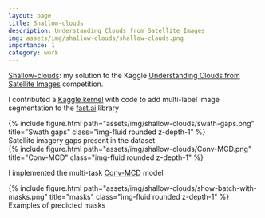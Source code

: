 ```yaml
---
layout: page
title: Shallow-clouds
description: Understanding Clouds from Satellite Images
img: assets/img/shallow-clouds/shallow-clouds.png
importance: 1
category: work
---
```


[Shallow-clouds](https://gitlab.com/alt250/shallow-clouds): my solution to the Kaggle [Understanding Clouds from Satellite Images](https://www.kaggle.com/c/understanding_cloud_organization) competition.

I contributed a [Kaggle kernel](https://www.kaggle.com/alt250/multi-label-segmentation-using-fastai) with code to add multi-label image segmentation to the [fast.ai](https://docs.fast.ai) library

<div class="row">
    <div class="col-sm mt-3 mt-md-0">
        {% include figure.html path="assets/img/shallow-clouds/swath-gaps.png" title="Swath gaps" class="img-fluid rounded z-depth-1" %}
    </div>
</div>
<div class="caption">
    Satellite imagery gaps present in the dataset
</div>

<div class="row">
    <div class="col-sm mt-3 mt-md-0">
        {% include figure.html path="assets/img/shallow-clouds/Conv-MCD.png" title="Conv-MCD" class="img-fluid rounded z-depth-1" %}
    </div>
</div>

I implemented the multi-task [Conv-MCD](https://arxiv.org/abs/1908.05311) model

<div class="row">
    <div class="col-sm mt-3 mt-md-0">
        {% include figure.html path="assets/img/shallow-clouds/show-batch-with-masks.png" title="masks" class="img-fluid rounded z-depth-1" %}
    </div>
</div>
<div class="caption">
    Examples of predicted masks
</div>

